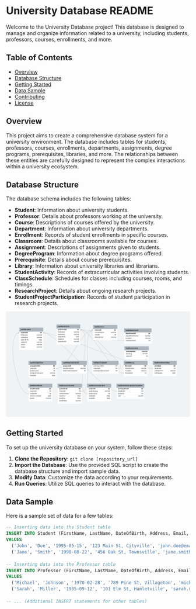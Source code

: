 # University Database README

Welcome to the University Database project! This database is designed to manage and organize information related to a university, including students, professors, courses, enrollments, and more.

## Table of Contents

- [Overview](#overview)
- [Database Structure](#database-structure)
- [Getting Started](#getting-started)
- [Data Sample](#data-sample)
- [Contributing](#contributing)
- [License](#license)

## Overview

This project aims to create a comprehensive database system for a university environment. The database includes tables for students, professors, courses, enrollments, departments, assignments, degree programs, prerequisites, libraries, and more. The relationships between these entities are carefully designed to represent the complex interactions within a university ecosystem.

## Database Structure

The database schema includes the following tables:

- **Student**: Information about university students.
- **Professor**: Details about professors working at the university.
- **Course**: Descriptions of courses offered by the university.
- **Department**: Information about university departments.
- **Enrollment**: Records of student enrollments in specific courses.
- **Classroom**: Details about classrooms available for courses.
- **Assignment**: Descriptions of assignments given to students.
- **DegreeProgram**: Information about degree programs offered.
- **Prerequisite**: Details about course prerequisites.
- **Library**: Information about university libraries and librarians.
- **StudentActivity**: Records of extracurricular activities involving students.
- **ClassSchedule**: Schedules for classes including courses, rooms, and timings.
- **ResearchProject**: Details about ongoing research projects.
- **StudentProjectParticipation**: Records of student participation in research projects.

![University Database Model](university.png)

## Getting Started

To set up the university database on your system, follow these steps:

1. **Clone the Repository**: `git clone [repository_url]`
2. **Import the Database**: Use the provided SQL script to create the database structure and import sample data.
3. **Modify Data**: Customize the data according to your requirements.
4. **Run Queries**: Utilize SQL queries to interact with the database.

## Data Sample

Here is a sample set of data for a few tables:

```sql
-- Inserting data into the Student table
INSERT INTO Student (FirstName, LastName, DateOfBirth, Address, Email, Major)
VALUES
  ('John', 'Doe', '1995-05-15', '123 Main St, Cityville', 'john.doe@email.com', 'Computer Science'),
  ('Jane', 'Smith', '1998-08-22', '456 Oak St, Townsville', 'jane.smith@email.com', 'Biology');
  
-- Inserting data into the Professor table
INSERT INTO Professor (FirstName, LastName, DateOfBirth, Address, Email, Department)
VALUES
  ('Michael', 'Johnson', '1970-02-28', '789 Pine St, Villageton', 'michael.johnson@email.com', 'Computer Science'),
  ('Sarah', 'Miller', '1985-09-12', '101 Elm St, Hamletville', 'sarah.miller@email.com', 'Biology');
  
-- ... (Additional INSERT statements for other tables)
